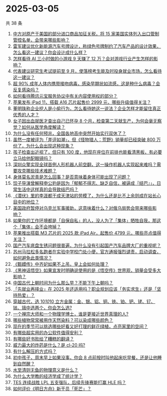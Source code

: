 # 2025-03-05

共 38 条

<!-- BEGIN ZHIHUVIDEO -->
<!-- 最后更新时间 Wed Mar 05 2025 02:31:17 GMT+0800 (China Standard Time) -->
1. [中方对原产于美国的部分进口商品加征关税，将 15 家美国实体列入出口管制管控名单，会带来哪些影响？](https://www.zhihu.com/question/14020316666)
1. [雷军建议优化新能源汽车号牌设计，称绿色号牌制约了汽车产品的设计效果，怎么看这一建议？你会设计成什么样？](https://www.zhihu.com/question/14007440808)
1. [怎样看待 AI 三小时做的小游戏 9 天赚了 12 万？会对游戏行业产生怎样的影响？](https://www.zhihu.com/question/14003476657)
1. [代表建议研究生考试提前至 9 月，使落榜考生能及时投身就业市场，怎么看待这一建议？](https://www.zhihu.com/question/14033860499)
1. [超 90% 成年人体内携带接吻病毒，感染早期状如流感，这是种什么病毒？会反复感染吗？](https://www.zhihu.com/question/12283628028)
1. [如何看待腾讯元宝服务协议中有关内容使用权的部分？](https://www.zhihu.com/question/13745075789)
1. [苹果发布 iPad 11，搭载 A16 芯片起售价 2999 元，哪些升级值得关注？](https://www.zhihu.com/question/14070686016)
1. [董明珠称企业挖人是小偷行为，怎么看待她这一说法？企业怎样才能留住真正优秀的人才？](https://www.zhihu.com/question/14000692211)
1. [女子因出血就医才查出自己已怀孕 8 个月，检查第二天就生产，为何会毫无察觉？如何从医学角度解读？](https://www.zhihu.com/question/14012249111)
1. [为什么没有任何预兆，全国各地高中突然开始实行双休了？](https://www.zhihu.com/question/13959562576)
1. [虽然一度被评为「差评如潮」，但《怪物猎人：荒野》销量却已经突破 800 万份了，为什么会出现这种现象？](https://www.zhihu.com/question/14045708552)
1. [孩子检查出近视了，但只有 100 度，他现在座位在前排也能看清黑板，有必要立马给他配眼镜吗？](https://www.zhihu.com/question/13205976944)
1. [深圳众擎实现全球首例人形机器人前空翻，这一操作机器人实现起来难吗？需要攻克哪些技术难题？](https://www.zhihu.com/question/13205823990)
1. [身体莫名淤青是怎么回事？是否意味着身体可能出现了问题？](https://www.zhihu.com/question/13427820865)
1. [饺子导演曾解释申公豹是因为「郁郁不得志、缺乏自信，被逼成『结巴』」，日常生活中这样真的会导致结巴吗？](https://www.zhihu.com/question/12098893724)
1. [《潜伏》里的李涯都干成天津站的劳模了，为什么还是比不上余则成在站长心目中的地位？](https://www.zhihu.com/question/2416589498)
1. [美国政府暂停对乌克兰军事援助，这意味着什么？对俄乌局势会带来哪些影响？](https://www.zhihu.com/question/13993053637)
1. [如果你的工作环境都是「自保自私」的人，没人为了「集体」牺牲自我，那这个「集体」会不会垮掉？](https://www.zhihu.com/question/12205519723)
1. [苹果推出搭载 M3 芯片的 2025 款 iPad Air，起售价 4799 元，哪些亮点值得关注？](https://www.zhihu.com/question/14068872895)
1. [国产汽车底盘生锈问题很普遍，为什么没有引起国产汽车品牌大厂的重视呢？](https://www.zhihu.com/question/1411270721)
1. [苏州马拉松多名跑者在实验中学校门处小便，官方通报强烈谴责，启动调查，如何避免此类情况？](https://www.zhihu.com/question/13929810179)
1. [《甄嬛传》中齐妃如果不上吊，皇上会如何处理？](https://www.zhihu.com/question/665602969)
1. [《黑神话悟空》如果宣发时明确说使用的是《悟空传》世界观，销量会受多大影响？](https://www.zhihu.com/question/13895502754)
1. [中国古代上朝时间为什么那么早？不能下午上朝吗？](https://www.zhihu.com/question/454170787)
1. [「先就业再择业」在 2025 年还适用吗？职业规划应该「务实求生」还是「坚持热爱」？](https://www.zhihu.com/question/13658285176)
1. [穿越古代，选 10*10*10 立方金属：金、银、铝、铜、铁、铂、钯、铑、钌、铱、锇中选两个，你会怎么选?](https://www.zhihu.com/question/13620268281)
1. [一个禅宗大师和一个物理学博士，谁是更接近世界真理的人?](https://www.zhihu.com/question/13477985488)
1. [哪些植物常常被用作天然染料？可以染成哪些颜色？](https://www.zhihu.com/question/13545331982)
1. [现在的季节可以挑选哪些好看又好打理的鲜花绿植，点亮家里的空间？](https://www.zhihu.com/question/12827317809)
1. [有哪些超实用的办公软件值得安利？](https://www.zhihu.com/question/638148810)
1. [有哪些好书败给了糟糕的翻译？](https://www.zhihu.com/question/36278156)
1. [威力最大的炸药是什么？是 cl-20 吗?](https://www.zhihu.com/question/647476732)
1. [有什么解压的方式吗？](https://www.zhihu.com/question/9383037344)
1. [初中孩子，周末早上如果没事，你会 8 点前按时叫他起床吃早餐，还是让他睡到自然醒？](https://www.zhihu.com/question/13640952691)
1. [水至清则无鱼的物理意义是什么？](https://www.zhihu.com/question/12893394441)
1. [为什么大学教的经济学成了统计学？](https://www.zhihu.com/question/13874001016)
1. [TES 连续战胜 LPL 五支强队，后续先锋赛能打赢 HLE 吗？](https://www.zhihu.com/question/13846177107)
1. [如何评价《明日方舟》新干员「死芒」？](https://www.zhihu.com/question/13909780761)
<!-- END ZHIHUVIDEO -->
